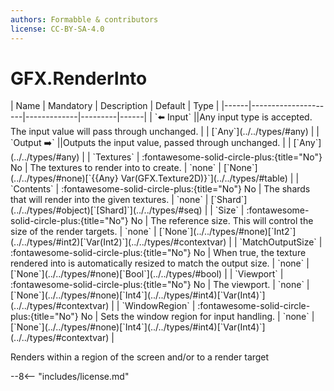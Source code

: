 ```yaml
---
authors: Formabble & contributors
license: CC-BY-SA-4.0
---
```



# GFX.RenderInto

<div class="sh-parameters" markdown="1">
| Name | Mandatory | Description | Default | Type |
|------|---------------------|-------------|---------|------|
| `⬅️ Input` ||Any input type is accepted. The input value will pass through unchanged. | | [`Any`](../../types/#any) |
| `Output ➡️` ||Outputs the input value, passed through unchanged. | | [`Any`](../../types/#any) |
| `Textures` | :fontawesome-solid-circle-plus:{title="No"} No  | The textures to render into to create. | `none` | [`None`](../../types/#none)[`{{Any} Var(GFX.Texture2D)}`](../../types/#table) |
| `Contents` | :fontawesome-solid-circle-plus:{title="No"} No  | The shards that will render into the given textures. | `none` | [`Shard`](../../types/#object)[`[Shard]`](../../types/#seq) |
| `Size` | :fontawesome-solid-circle-plus:{title="No"} No  | The reference size. This will control the size of the render targets. | `none` | [`None`](../../types/#none)[`Int2`](../../types/#int2)[`Var(Int2)`](../../types/#contextvar) |
| `MatchOutputSize` | :fontawesome-solid-circle-plus:{title="No"} No  | When true, the texture rendered into is automatically resized to match the output size. | `none` | [`None`](../../types/#none)[`Bool`](../../types/#bool) |
| `Viewport` | :fontawesome-solid-circle-plus:{title="No"} No  | The viewport. | `none` | [`None`](../../types/#none)[`Int4`](../../types/#int4)[`Var(Int4)`](../../types/#contextvar) |
| `WindowRegion` | :fontawesome-solid-circle-plus:{title="No"} No  | Sets the window region for input handling. | `none` | [`None`](../../types/#none)[`Int4`](../../types/#int4)[`Var(Int4)`](../../types/#contextvar) |

</div>

Renders within a region of the screen and/or to a render target

--8<-- "includes/license.md"

